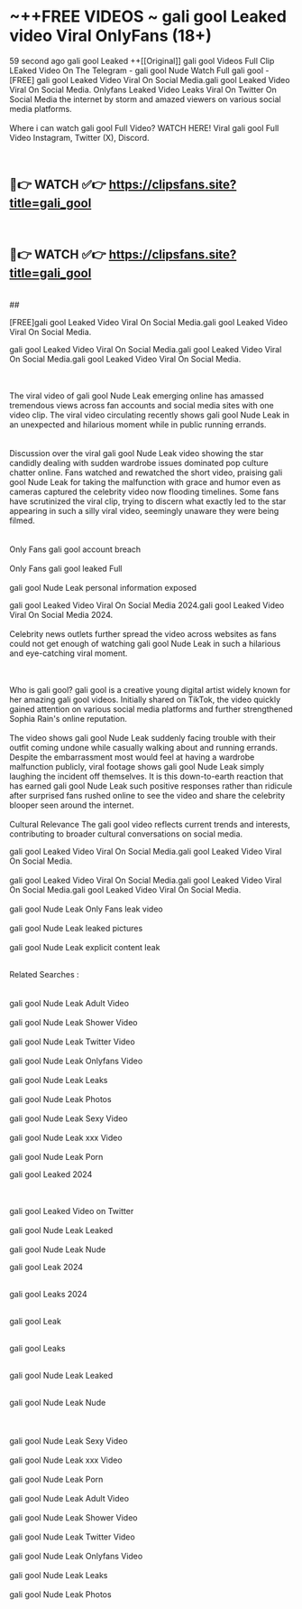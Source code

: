 # ~++FREE VIDEOS ~ gali gool Leaked video Viral OnlyFans (18+)<br>


59 second ago gali gool Leaked ++[[Original]] gali gool Videos Full Clip LEaked Video On The Telegram  - gali gool Nude  Watch Full gali gool - [FREE] gali gool Leaked Video Viral On Social Media.gali gool Leaked Video Viral On Social Media.   Onlyfans Leaked Video Leaks Viral On Twitter On Social Media the internet by storm and amazed viewers on various social media platforms. <br><br>
Where i can watch gali gool Full Video? WATCH HERE! Viral gali gool Full Video Instagram, Twitter (X), Discord. <br>


 <br>

##  🔴👉 WATCH ✅👉  <a href="https://clipsfans.site?title=gali_gool&ref=git">https://clipsfans.site?title=gali_gool</a> <br>
  <br>

##  🔴👉 WATCH ✅👉  <a href="https://clipsfans.site?title=gali_gool&ref=git">https://clipsfans.site?title=gali_gool</a> <br>
  <br>
  ##



[FREE]gali gool Leaked Video Viral On Social Media.gali gool Leaked Video Viral On Social Media. <br>

gali gool Leaked Video Viral On Social Media.gali gool Leaked Video Viral On Social Media.gali gool Leaked Video Viral On Social Media. <br>


  <br>

  <br>
The viral video of gali gool Nude Leak emerging online has amassed tremendous views across fan accounts and social media sites with one video clip. The viral video circulating recently shows gali gool Nude Leak in an unexpected and hilarious moment while in public running errands.<br>
<br>


<br>
Discussion over the viral gali gool Nude Leak video showing the star candidly dealing with sudden wardrobe issues dominated pop culture chatter online. Fans watched and rewatched the short video, praising gali gool Nude Leak for taking the malfunction with grace and humor even as cameras captured the celebrity video now flooding timelines. Some fans have scrutinized the viral clip, trying to discern what exactly led to the star appearing in such a silly viral video, seemingly unaware they were being filmed.<br>
<br>
<br> 
Only Fans gali gool account breach<br>
<br>
Only Fans gali gool leaked Full <br>
<br>
gali gool Nude Leak personal information exposed<br>

gali gool Leaked Video Viral On Social Media 2024.gali gool Leaked Video Viral On Social Media 2024. <br>
<br>
Celebrity news outlets further spread the video across websites as fans could not get enough of watching gali gool Nude Leak in such a hilarious and eye-catching viral moment.<br>
<br>

<br>
Who is gali gool? gali gool is a creative young digital artist widely known for her amazing gali gool videos. Initially shared on TikTok, the video quickly gained attention on various social media platforms and further strengthened Sophia Rain's online reputation.<br>
<br>
The video shows gali gool Nude Leak suddenly facing trouble with their outfit coming undone while casually walking about and running errands. Despite the embarrassment most would feel at having a wardrobe malfunction publicly, viral footage shows gali gool Nude Leak simply laughing the incident off themselves. It is this down-to-earth reaction that has earned gali gool Nude Leak such positive responses rather than ridicule after surprised fans rushed online to see the video and share the celebrity blooper seen around the internet.<br>
<br>
Cultural Relevance The gali gool video reflects current trends and interests, contributing to broader cultural conversations on social media.<br>

gali gool Leaked Video Viral On Social Media.gali gool Leaked Video Viral On Social Media.<br>
<br>
gali gool Leaked Video Viral On Social Media.gali gool Leaked Video Viral On Social Media.gali gool Leaked Video Viral On Social Media.<br>
<br>
gali gool Nude Leak Only Fans leak video<br>
<br>
gali gool Nude Leak leaked pictures<br>
<br>
gali gool Nude Leak explicit content leak<br>


<br>
Related Searches :<br>
<br>

<br>
gali gool Nude Leak Adult Video<br>
<br>
gali gool Nude Leak Shower Video<br>
<br>
gali gool Nude Leak Twitter Video<br>
<br>
gali gool Nude Leak Onlyfans Video<br>
<br>
gali gool Nude Leak Leaks<br>
<br>
gali gool Nude Leak Photos<br>

<br>
gali gool Nude Leak Sexy Video<br>
<br>
gali gool Nude Leak xxx Video<br>
<br>
gali gool Nude Leak Porn<br>

gali gool  Leaked 2024 <br> <br>
<br>

gali gool Leaked Video on Twitter <br>
<br>
gali gool Nude Leak Leaked<br>
<br>
gali gool Nude Leak Nude<br>


gali gool  Leak 2024 <br> <br>



gali gool  Leaks 2024 <br> <br>



 
gali gool  Leak<br> <br>



gali gool  Leaks<br> <br>


gali gool Nude Leak Leaked<br> <br>

gali gool Nude Leak Nude<br> <br>
<br> <br>
gali gool Nude Leak Sexy Video
<br> <br>
gali gool Nude Leak xxx Video
<br> <br>
gali gool Nude Leak Porn
<br> <br>
gali gool Nude Leak Adult Video
<br> <br>
gali gool Nude Leak Shower Video
<br> <br>
gali gool Nude Leak Twitter Video
<br> <br>
gali gool Nude Leak Onlyfans Video
<br> <br>
gali gool Nude Leak Leaks
<br> <br>
gali gool Nude Leak Photos






</p>




 



</p>










